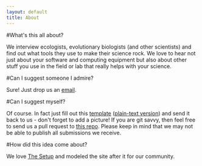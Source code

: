 ```yaml
---
layout: default
title: About
---
```


#What's this all about?

We interview ecologists, evolutionary biologists (and other scientists) and find out what tools they use to make their science rock. We love to hear not just about your software and computing equipment but also about other stuff you use in the field or lab that really helps with your science.

#Can I suggest someone I admire?

Sure! Just drop us an [email](mailto:interviews@eebtools.org).

#Can I suggest myself?

Of course. In fact just fill out this [template](https://gist.github.com/4612840) ([plain-text version](https://gist.github.com/raw/4612840/870b6c0fad44cd28c79c92dfe9173a5e754b14ad/eebtools-interview.md)) and send it back to us - don't forget to add a picture! If you are git savvy, then feel free to send us a pull request to [this repo](https://github.com/karthikram/ecotools/). Please keep in mind that we may not be able to publish all submissions we receive.

#How did this idea come about?

We love [The Setup](http://usesthis.com/about/) and modeled the site after it for our community.
